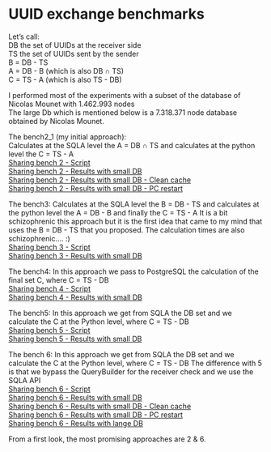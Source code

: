 # UUID exchange benchmarks

Let’s call:  
DB the set of UUIDs at the receiver side  
TS the set of UUIDs sent by the sender  
B = DB - TS  
A = DB - B (which is also DB ∩ TS)  
C = TS - A (which is also TS - DB)  

I performed most of the experiments with a subset of the database of Nicolas Mounet with 1.462.993 nodes  
The large Db which is mentioned below is a 7.318.371 node database obtained by Nicolas Mounet.

The bench2_1 (my initial approach):  
Calculates at the SQLA level the A = DB ∩ TS and calculates at the python level the C = TS - A  
[Sharing bench 2 - Script](./share_bench_2_1.py)  
[Sharing bench 2 - Results with small DB](./sharing_bench21_res1_smalldb.txt)  
[Sharing bench 2 - Results with small DB - Clean cache](./sharing_bench21_res2_smalldb_empty_cache.txt)  
[Sharing bench 2 - Results with small DB - PC restart](./sharing_bench21_res3_smalldb_restart.txt)  


The bench3:
Calculates at the SQLA level the B = DB - TS
and calculates at the python level the A = DB - B and finally the C = TS - A
It is a bit schizophrenic this approach but it is the first idea that came to my mind that uses the B = DB - TS that you proposed.
The calculation times are also schizophrenic…. :)  
[Sharing bench 3 - Script](./share_bench_3.py)  
[Sharing bench 3 - Results with small DB](./sharing_bench3_res1_smalldb.txt)

The bench4:
In this approach we pass to PostgreSQL the calculation of the final set C, where C = TS - DB  
[Sharing bench 4 - Script](./share_bench_4.py)  
[Sharing bench 4 - Results with small DB](./sharing_bench4_res1_smalldb.txt)

The bench5:
In this approach we get from SQLA the DB set and we calculate the C at the Python level, where C = TS - DB  
[Sharing bench 5 - Script](./share_bench_5.py)  
[Sharing bench 5 - Results with small DB](./sharing_bench5_res1_smalldb.txt)

The bench 6:
In this approach we get from SQLA the DB set and we calculate the C at the Python level, where C = TS - DB
The difference with 5 is that we bypass the QueryBuilder for the receiver check and we use the SQLA API  
[Sharing bench 6 - Script](./share_bench_6.py)  
[Sharing bench 6 - Results with small DB](./sharing_bench6_res1_smalldb.txt)  
[Sharing bench 6 - Results with small DB - Clean cache](./sharing_bench6_res2_smalldb_empty_cache.txt)  
[Sharing bench 6 - Results with small DB - PC restart](./sharing_bench6_res3_smalldb_restart.txt)  
[Sharing bench 6 - Results with lange DB](./sharing_bench6_res1_mounetdb.txt)  

From a first look, the most promising approaches are 2 & 6.